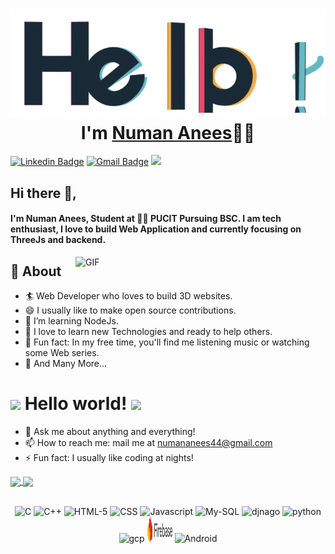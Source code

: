 <!-- <img src="https://github.com/dheerajkotwani/dheerajkotwani/blob/master/hello.gif" alt = "hello" width="40px" height="40px"> -->
<h1 align="center"> <img src="https://github.com/NumanAnees/NumanAnees/blob/master/hello.gif" alt="hello-gif"> <br >I'm <a href="https://www.linkedin.com/in/numananees/">Numan Anees</a>👨‍💻</h1>
<!-- # Numan Anees 👨‍💻 -->

[![Linkedin Badge](https://img.shields.io/badge/NumanAnees-30302f?style=flat&logo=linkedin)](https://www.linkedin.com/in/numananees/)
[![Gmail Badge](https://img.shields.io/badge/numananees44@gmail.com-30302f?style=flat&logo=Gmail&logoColor=white)](mailto:numananees44@gmail.com)
![](https://visitor-badge.glitch.me/badge?page_id=NumanAnees)  


## Hi there 👋,           
#### I'm Numan Anees, Student at 👨‍💻 PUCIT Pursuing BSC.  I am tech enthusiast, I love to build Web Application and currently focusing on ThreeJs and backend.  

<img align="right" alt="GIF" src="https://scontent.flhe13-1.fna.fbcdn.net/v/t1.6435-9/116263926_1281770012175013_1025366656975154165_n.jpg?_nc_cat=106&ccb=1-3&_nc_sid=174925&_nc_eui2=AeG8vWYc1CFN41JQv5i-XVx8f7a9fVx3igd_tr19XHeKBwq6Csw2aG3HfRkU4kBLIzSoVuqf1Qj5jhEzqfkzEoZF&_nc_ohc=TEeQ_JBJ0joAX9EPZt_&_nc_ht=scontent.flhe13-1.fna&oh=47f737021dbf9f576bfb7a6227530fa4&oe=60CFA45F" width="400px" />

## 🧐 About
- 🏄‍ Web Developer who loves to build  3D websites.
- 😄 I usually like to make open source contributions.
- 🤔 I’m learning NodeJs.
- 🌱 I love to learn new Technologies and ready to help others.
- 🎨 Fun fact: In my free time, you'll find me listening music or watching some Web series.
- 👯 And Many More...


# <img src="https://scontent.flhe13-1.fna.fbcdn.net/v/t1.6435-9/116263926_1281770012175013_1025366656975154165_n.jpg?_nc_cat=106&ccb=1-3&_nc_sid=174925&_nc_eui2=AeG8vWYc1CFN41JQv5i-XVx8f7a9fVx3igd_tr19XHeKBwq6Csw2aG3HfRkU4kBLIzSoVuqf1Qj5jhEzqfkzEoZF&_nc_ohc=TEeQ_JBJ0joAX9EPZt_&_nc_ht=scontent.flhe13-1.fna&oh=47f737021dbf9f576bfb7a6227530fa4&oe=60CFA45F" width="29px"> Hello world!&nbsp;<img src="https://www.facebook.com/photo.php?fbid=1281770008841680&set=pb.100010260795931.-2207520000..&type=3"  width="24px"> 

- 💬 Ask me about anything and everything! 
- 📫 How to reach me: mail me at [numananees44@gmail.com](mailto:numananees44@gmail.com)
- ⚡ Fun fact: I usually like coding at nights! 

<a href="https://NumanAnees.github.io">
  <img src="https://github-readme-stats.vercel.app/api?username=NumanAnees&count_private=true" align="center"/>
</a>
<a href="https://NumanAnees.github.io">
  <img src="https://github-readme-stats.vercel.app/api/top-langs/?username=NumanAnees&layout=compact" align="center"/>
</a>
<br>
<br>
<p align="center">
<img src="https://raw.githubusercontent.com/gilbarbara/logos/master/logos/c.svg" alt="C" width="40" height="40"/>
<img src="https://raw.githubusercontent.com/gilbarbara/logos/master/logos/c-plusplus.svg" alt="C++" width="40" height="40"/> 
<img src="https://raw.githubusercontent.com/gilbarbara/logos/master/logos/html-5.svg" alt="HTML-5" width="40" height="40"/>
<img src="https://raw.githubusercontent.com/gilbarbara/logos/master/logos/css-3.svg" alt="CSS" width="40" height="40"/> 
<img src="https://raw.githubusercontent.com/gilbarbara/logos/master/logos/javascript.svg" alt="Javascript" width="40" height="40"/> 
<img src="https://raw.githubusercontent.com/gilbarbara/logos/master/logos/mysql.svg" alt="My-SQL" width="40" height="40"/>
<img src="https://github.com/gilbarbara/logos/blob/master/logos/react.svg" alt="djnago" width="40" height="40"/> 
<img src="https://github.com/gilbarbara/logos/blob/master/logos/python.svg" alt="python" width="40" height="40"/> 
<img src="https://www.vectorlogo.zone/logos/google_cloud/google_cloud-icon.svg" alt="gcp" width="40" height="40"/> 
<img src="https://raw.githubusercontent.com/gilbarbara/logos/master/logos/firebase.svg" alt="Firebase" width="40" height="40"/> 
<img src="https://raw.githubusercontent.com/gilbarbara/logos/master/logos/figma.svg" alt="Android" width="40" height="40"/> 
</p>




